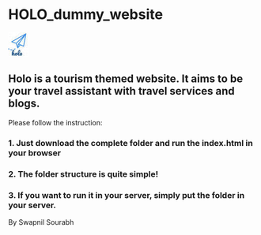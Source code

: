 # HOLO_dummy_website
![alt text](https://raw.githubusercontent.com/swap1108/HOLO_dummy_website/master/images/logo3.jpg)
## Holo is a tourism themed website. It aims to be your travel assistant with travel services and blogs.
Please follow the instruction:
### 1. Just download the complete folder and run the index.html in your browser
### 2. The folder structure is quite simple! 
### 3. If you want to run it in your server, simply put the folder in your server.

  By Swapnil Sourabh
